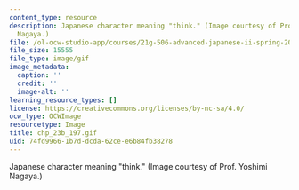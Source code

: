 ```yaml
---
content_type: resource
description: Japanese character meaning "think." (Image courtesy of Prof. Yoshimi
  Nagaya.)
file: /ol-ocw-studio-app/courses/21g-506-advanced-japanese-ii-spring-2005/74fd99661b7ddcda62cee6b84fb38278_chp_23b_197.gif
file_size: 15555
file_type: image/gif
image_metadata:
  caption: ''
  credit: ''
  image-alt: ''
learning_resource_types: []
license: https://creativecommons.org/licenses/by-nc-sa/4.0/
ocw_type: OCWImage
resourcetype: Image
title: chp_23b_197.gif
uid: 74fd9966-1b7d-dcda-62ce-e6b84fb38278
---
```

Japanese character meaning "think." (Image courtesy of Prof. Yoshimi Nagaya.)